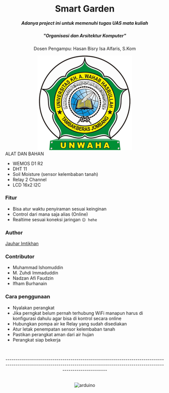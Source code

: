 <h1 align="center">Smart Garden</h1>

<h5 align="center">Adanya project ini untuk memenuhi tugas UAS mata kuliah </h5>
<h5 align="center"><i>"Organisasi dan Arsitektur Komputer"</i></h5>
<p align="center">Dosen Pengampu: Hasan Bisry Isa Alfaris, S.Kom</p>

<center><img src="university-logo.png" height="300" width="300" alt="logo-unwaha" ></center

### ALAT DAN BAHAN

- WEMOS D1 R2
- DHT 11
- Soil Moisture (sensor kelembaban tanah)
- Relay 2 Channel
- LCD 16x2 I2C

### Fitur

- Bisa atur waktu penyiraman sesuai keinginan
- Control dari mana saja alias (Online)
- Realtime sesuai koneksi jaringan `😊 hehe`

### Author

<a href="https://github.com/jauhar-imtikhan" target="_blank">Jauhar Imtikhan</a>

### Contributor

- Muhammad Ishomuddin
- M. Zuhdi Immaduddin
- Nadzan Afi Faudzin
- Ifham Burhanain

### Cara penggunaan

- Nyalakan perangkat
- Jika perngkat belum pernah terhubung WiFi manapun harus di konfigurasi dahulu agar bisa di kontrol secara online
- Hubungkan pompa air ke Relay yang sudah disediakan
- Atur letak penempatan sensor kelembaban tanah
- Pastikan perangkat aman dari air hujan
- Perangkat siap bekerja

<br>
<center><p>----------------------------------------------------------------------------------------------------------------------------------------------------------------------------------</p></center>
<br>
<center> <img src="https://cdn.worldvectorlogo.com/logos/arduino-1.svg" alt="arduino" width="100" height="100"/></center>
